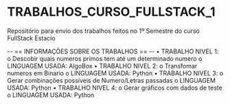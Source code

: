 # TRABALHOS_CURSO_FULLSTACK_1
Repositório para envio dos trabalhos feitos no 1º Semestre do curso FullStack Estacio

-- == INFORMAÇÕES SOBRE OS TRABALHOS == --
•	TRABALHO NIVEL 1:
  o	Descobir quais numeros primos tem até um determinado numero
  o	LINGUAGEM USADA: AlgoBox
•	TRABALHO NIVEL 2:
  o	Transfomar numeros em Binario
  o	LINGUAGEM USADA: Python
•	TRABALHO NIVEL 3:
  o	Gerar combinações possíveis de Numero/Letras passadas
  o	LINGUAGEM USADA: Python
•	TRABALHO NIVEL 4:
  o	Gerar gráficos com dados de teste
  o	LINGUAGEM USADA: Python
